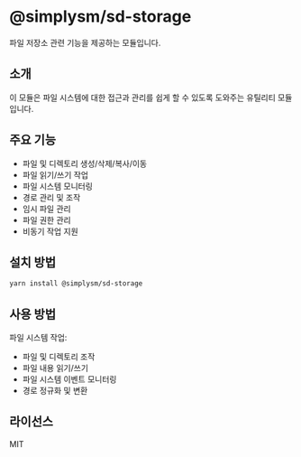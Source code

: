 # @simplysm/sd-storage

파일 저장소 관련 기능을 제공하는 모듈입니다.

## 소개

이 모듈은 파일 시스템에 대한 접근과 관리를 쉽게 할 수 있도록 도와주는 유틸리티 모듈입니다.

## 주요 기능

- 파일 및 디렉토리 생성/삭제/복사/이동
- 파일 읽기/쓰기 작업
- 파일 시스템 모니터링
- 경로 관리 및 조작
- 임시 파일 관리
- 파일 권한 관리
- 비동기 작업 지원

## 설치 방법

```bash
yarn install @simplysm/sd-storage
```

## 사용 방법

파일 시스템 작업:
- 파일 및 디렉토리 조작
- 파일 내용 읽기/쓰기
- 파일 시스템 이벤트 모니터링
- 경로 정규화 및 변환

## 라이선스

MIT
